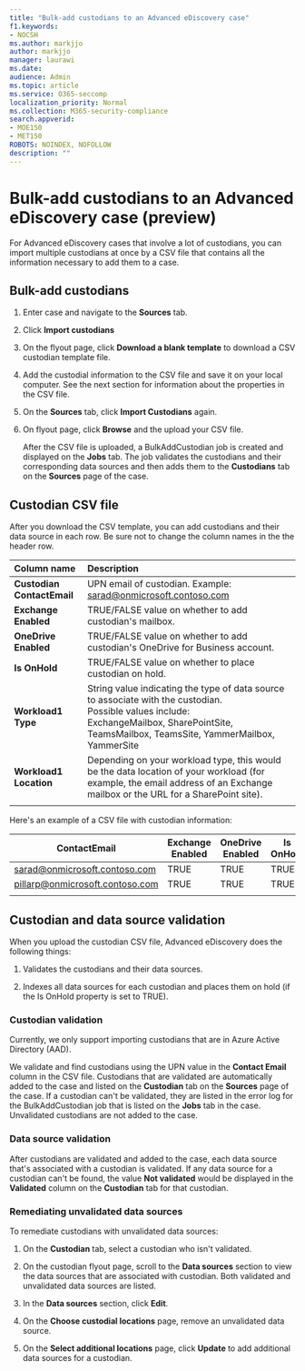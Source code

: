 ```yaml
---
title: "Bulk-add custodians to an Advanced eDiscovery case"
f1.keywords:
- NOCSH
ms.author: markjjo
author: markjjo
manager: laurawi
ms.date: 
audience: Admin
ms.topic: article
ms.service: O365-seccomp
localization_priority: Normal
ms.collection: M365-security-compliance 
search.appverid: 
- MOE150
- MET150
ROBOTS: NOINDEX, NOFOLLOW 
description: ""
---
```


# Bulk-add custodians to an Advanced eDiscovery case (preview)

For Advanced eDiscovery cases that involve a lot of custodians, you can import multiple custodians at once by a CSV file that contains all the information necessary to add them to a case.

## Bulk-add custodians

1. Enter case and navigate to the **Sources** tab.

2. Click **Import custodians**

3. On the flyout page, click **Download a blank template** to download a CSV custodian template file.

4. Add the custodial information to the CSV file and save it on your local computer. See the next section for information about the properties in the CSV file.

5. On the **Sources** tab, click **Import Custodians** again. 
6. On flyout page, click **Browse** and the upload your CSV file.

   After the CSV file is uploaded, a BulkAddCustodian job is created and displayed on the **Jobs** tab. The job validates the custodians and their corresponding data sources and then adds them to the **Custodians** tab on the **Sources** page of the case.

## Custodian CSV file

After you download the CSV template, you can add custodians and their data source in each row. Be sure not to change the column names in the the header row.

| Column name|Description|
|:------- |:------------------------------------------------------------|
|**Custodian ContactEmail**     | UPN email of custodian. Example: sarad@onmicrosoft.contoso.com           |
|**Exchange Enabled** | TRUE/FALSE value on whether to add custodian's mailbox.      |
|**OneDrive Enabled** | TRUE/FALSE value on whether to add custodian's OneDrive for Business account. |
|**Is OnHold**        | TRUE/FALSE value on whether to place custodian on hold.       |
|**Workload1 Type**         | String value indicating the type of data source to associate with the custodian. <br />Possible values include: <br />ExchangeMailbox, SharePointSite, TeamsMailbox, TeamsSite, YammerMailbox, YammerSite |
|**Workload1 Location**     | Depending on your workload type, this would be the data location of your workload (for example, the email address of an Exchange mailbox or the URL for a SharePoint site). |
|||

Here's an example of a CSV file with custodian information:  

| ContactEmail      | Exchange Enabled | OneDrive Enabled | Is OnHold | Workload1 Type | Workload1 Location             |
| ----------------- | ---------------- | ---------------- | --------- | -------------- | ------------------------------ |
|sarad@onmicrosoft.contoso.com | TRUE             | TRUE             | TRUE      | SharePointSite | https://contoso.sharepoint.com |
|pillarp@onmicrosoft.contoso.com | TRUE             | TRUE             | TRUE      | SharePointSite | https://contoso.sharepoint.com |
||||||

## Custodian and data source validation

When you upload the custodian CSV file, Advanced eDiscovery does the following things:

1. Validates the custodians and their data sources. 

2. Indexes all data sources for each custodian and places them on hold (if the Is OnHold property is set to TRUE).

### Custodian validation

Currently, we only support importing custodians that are in Azure Active Directory (AAD).

We validate and find custodians using the UPN value in the **Contact Email** column in the CSV file. Custodians that are validated are automatically added to the case and listed on the **Custodian** tab on the **Sources** page of the case. If a custodian can't be validated, they are listed in the error log for the BulkAddCustodian job that is listed on the **Jobs** tab in the case. Unvalidated custodians are not added to the case.

### Data source validation

After custodians are validated and added to the case, each data source that's associated with a custodian is validated. If any data source for a custodian can't be found, the value **Not validated** would be displayed in the **Validated** column on the **Custodian** tab for that custodian.

### Remediating unvalidated data sources

To remediate custodians with unvalidated data sources: 

1. On the **Custodian** tab, select a custodian who isn't validated.

2. On the custodian flyout page, scroll to the **Data sources** section to view the data sources that are associated with custodian. Both validated and unvalidated data sources are listed.

3. In the **Data sources** section, click **Edit**.

4. On the **Choose custodial locations** page, remove an unvalidated data source.

5. On the **Select additional locations** page, click **Update** to add additional data sources for a custodian.
